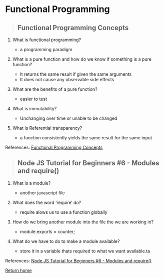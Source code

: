 # Functional Programming

> ## Functional Programming Concepts

1. What is functional programming?
   * a programming paradigm

2. What is a pure function and how do we know if something is a pure function?
   * It returns the same result if given the same arguments
   * It does not cause any observable side effects

3. What are the benefits of a pure function?
   * easier to test

4. What is immutability?
   * Unchanging over time or unable to be changed

5. What is Referential transparency?
   * a function consistently yields the same result for the same input


References:
[Functional Programming Concepts](https://medium.com/the-renaissance-developer/concepts-of-functional-programming-in-javascript-6bc84220d2aa)

> ## Node JS Tutorial for Beginners #6 - Modules and require()

1. What is a module?
   * another javascript file

2. What does the word ‘require’ do?
   * require alows us to use a function globally 

3. How do we bring another module into the file the we are working in?
   * module.exports = counter;

4. What do we have to do to make a module available?
   * store it in a variable thats required to what we want available.ta

References:
[Node JS Tutorial for Beginners #6 - Modules and require()](https://www.youtube.com/watch?v=xHLd36QoS4k)

[Return home](../README.md)
